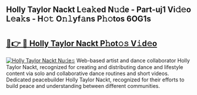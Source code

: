 ## Holly Taylor Nackt L𝚎a𝚔ed N𝚞𝚍e - Part-uj1 Vi𝚍𝚎o L𝚎a𝚔s - H𝚘𝚝 O𝚗𝚕yf𝚊ns P𝚑𝚘tos 6OG1s

# <h2><a href="http://kfb5623.oniu.top/?m=Holly+Taylor+Nackt">🔗👉 🔴 Holly Taylor Nackt P𝚑ot𝚘𝚜 V𝚒d𝚎o</a></h2>

[![Holly Taylor Nackt Nu𝚍e𝚜](https://i.imgur.com/0qMVB7G.gif)](http://kfb5623.oniu.top/?m=Holly+Taylor+Nackt)
Web-based artist and dance collaborator Holly Taylor Nackt, recognized for creating and distributing dance and lifestyle content via solo and collaborative dance routines and short videos. Dedicated peacebuilder Holly Taylor Nackt, recognized for their efforts to build peace and understanding between different communities.  
